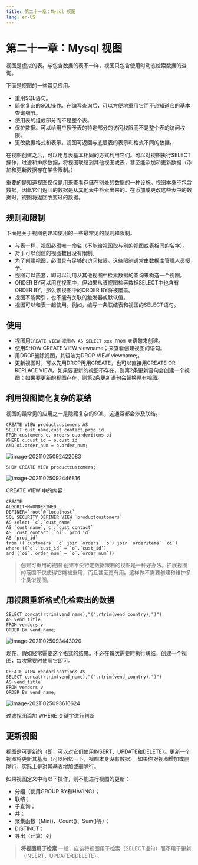 ```yaml
---
title: 第二十一章：Mysql 视图
lang: en-US
---
```


# 第二十一章：Mysql 视图

视图是虚拟的表。与包含数据的表不一样，视图只包含使用时动态检索数据的查询。

下面是视图的一些常见应用。

- 重用SQL语句。
- 简化复杂的SQL操作。在编写查询后，可以方便地重用它而不必知道它的基本查询细节。
- 使用表的组成部分而不是整个表。
- 保护数据。可以给用户授予表的特定部分的访问权限而不是整个表的访问权限。
- 更改数据格式和表示。视图可返回与底层表的表示和格式不同的数据。

在视图创建之后，可以用与表基本相同的方式利用它们。可以对视图执行SELECT操作，过滤和排序数据，将视图联结到其他视图或表，甚至能添加和更新数据（添加和更新数据存在某些限制。）

重要的是知道视图仅仅是用来查看存储在别处的数据的一种设施。视图本身不包含数据，因此它们返回的数据是从其他表中检索出来的。在添加或更改这些表中的数据时，视图将返回改变过的数据。

## 规则和限制

下面是关于视图创建和使用的一些最常见的规则和限制。

- 与表一样，视图必须唯一命名（不能给视图取与别的视图或表相同的名字）。 
- 对于可以创建的视图数目没有限制。
- 为了创建视图，必须具有足够的访问权限。这些限制通常由数据库管理人员授予。
- 视图可以嵌套，即可以利用从其他视图中检索数据的查询来构造一个视图。
- ORDER BY可以用在视图中，但如果从该视图检索数据SELECT中也含有ORDER BY，那么该视图中的ORDER BY将被覆盖。
- 视图不能索引，也不能有关联的触发器或默认值。
- 视图可以和表一起使用。例如，编写一条联结表和视图的SELECT语句。

## 使用

- 视图用`CREATE VIEW 视图名 AS SELECT xxx FROM 表`语句来创建。
- 使用SHOW CREATE VIEW viewname；来查看创建视图的语句。
- 用DROP删除视图，其语法为DROP VIEW viewname;。 
- 更新视图时，可以先用DROP再用CREATE，也可以直接用CREATE OR REPLACE VIEW。如果要更新的视图不存在，则第2条更新语句会创建一个视图；如果要更新的视图存在，则第2条更新语句会替换原有视图。

## 利用视图简化复杂的联结

视图的最常见的应用之一是隐藏复杂的SQL，这通常都会涉及联结。

~~~mysql
CREATE VIEW productcustomers AS
SELECT cust_name,cust_contact,prod_id
FROM customers c, orders o,orderitems oi
WHERE c.cust_id = o.cust_id 
AND oi.order_num = o.order_num;
~~~

![image-20211025092422083](https://gitee.com/sue201982/mysql/raw/master/img/202110292226852.png)

~~~mysql
SHOW CREATE VIEW productcustomers;
~~~

![image-20211025092446816](https://gitee.com/sue201982/mysql/raw/master/img/202110292226853.png)

CREATE VIEW 中的内容：

~~~mysql
CREATE 
ALGORITHM=UNDEFINED 
DEFINER=`root`@`localhost` 
SQL SECURITY DEFINER VIEW `productcustomers` 
AS select `c`.`cust_name` 
AS `cust_name`,`c`.`cust_contact` 
AS `cust_contact`,`oi`.`prod_id` 
AS `prod_id` 
from ((`customers` `c` join `orders` `o`) join `orderitems` `oi`) 
where ((`c`.`cust_id` = `o`.`cust_id`) 
and (`oi`.`order_num` = `o`.`order_num`))
~~~

> 创建可重用的视图 创建不受特定数据限制的视图是一种好办法。扩展视图的范围不仅使得它能被重用，而且甚至更有用。这样做不需要创建和维护多个类似视图。


## 用视图重新格式化检索出的数据

~~~mysql
SELECT concat(rtrim(vend_name),"(",rtrim(vend_country),")")
AS vend_title
FROM vendors v
ORDER BY vend_name;
~~~

![image-20211025093443020](https://gitee.com/sue201982/mysql/raw/master/img/202110292226854.png)

现在，假如经常需要这个格式的结果。不必在每次需要时执行联结，创建一个视图，每次需要时使用它即可。

~~~mysql
CREATE VIEW vendorlocations AS
SELECT concat(rtrim(vend_name),"(",rtrim(vend_country),")")
AS vend_title
FROM vendors v
ORDER BY vend_name;
~~~

![image-20211025093616624](https://gitee.com/sue201982/mysql/raw/master/img/202110292226855.png)

过滤视图添加 WHERE 关键字进行判断

## 更新视图

视图是可更新的（即，可以对它们使用INSERT、UPDATE和DELETE）。更新一个视图将更新其基表（可以回忆一下，视图本身没有数据）。如果你对视图增加或删除行，实际上是对其基表增加或删除行。

如果视图定义中有以下操作，则不能进行视图的更新：

- 分组（使用GROUP BY和HAVING）；
- 联结；
- 子查询；
- 并；
- 聚集函数（Min()、Count()、Sum()等）；
- DISTINCT； 
- 导出（计算）列

> **将视图用于检索** 一般，应该将视图用于检索（SELECT语句）而不用于更新（INSERT、UPDATE和DELETE）。